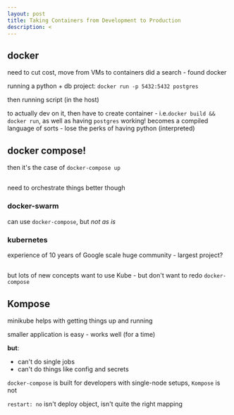 ```yaml
---
layout: post
title: Taking Containers from Development to Production
description: <
---
```

## docker
need to cut cost, move from VMs to containers
did a search - found docker

running a python + db project:
`docker run -p 5432:5432 postgres`

then running script (in the host)

to actually dev on it, then have to create container - i.e.`docker build && docker run`, as well as having `postgres` working!
becomes a compiled language of sorts - lose the perks of having python (interpreted)

## docker compose!
then it's the case of `docker-compose up`

##

need to orchestrate things better though

### docker-swarm

can use `docker-compose`, but _not as is_

### kubernetes

experience of 10 years of Google scale
huge community - largest project?


##

but lots of new concepts
want to use Kube - but don't want to redo `docker-compose`

## Kompose

minikube helps with getting things up and running

smaller application is easy - works well (for a time)


**but**:
- can't do single jobs
- can't do things like config and secrets

`docker-compose` is built for developers with single-node setups, `Kompose` is not

`restart: no` isn't deploy object, isn't quite the right mapping
